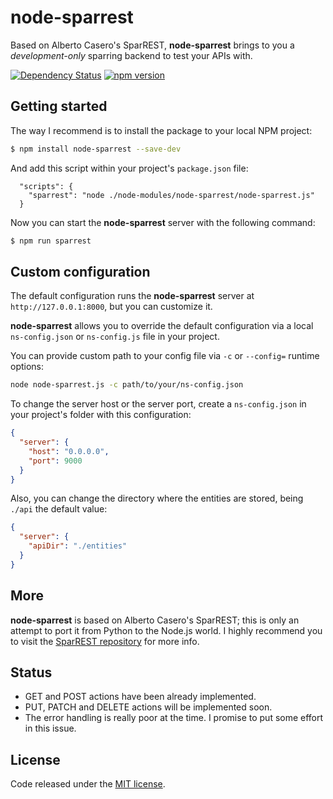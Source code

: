 
# node-sparrest

Based on Alberto Casero's SparREST, **node-sparrest** brings to you a *development-only* sparring backend to test your APIs with.

[![Dependency Status](https://david-dm.org/vermicida/node-sparrest.svg)](https://david-dm.org/vermicida/node-sparrest)
[![npm version](https://badge.fury.io/js/node-sparrest.svg)](https://badge.fury.io/js/node-sparrest)

## Getting started

The way I recommend is to install the package to your local NPM project:
```bash
$ npm install node-sparrest --save-dev
```

And add this script within your project's `package.json` file:
```
  "scripts": {
    "sparrest": "node ./node-modules/node-sparrest/node-sparrest.js"
  }
```

Now you can start the **node-sparrest** server with the following command:
```bash
$ npm run sparrest
```

## Custom configuration

The default configuration runs the **node-sparrest** server at `http://127.0.0.1:8000`, but you can customize it.

**node-sparrest** allows you to override the default configuration via a local `ns-config.json` or `ns-config.js` file in your project.

You can provide custom path to your config file via `-c` or `--config=` runtime options:
```bash
node node-sparrest.js -c path/to/your/ns-config.json
```

To change the server host or the server port, create a `ns-config.json` in your project's folder with this configuration:
```json
{
  "server": {
    "host": "0.0.0.0",
    "port": 9000
  }
}
```

Also, you can change the directory where the entities are stored, being `./api` the default value:
```json
{
  "server": {
    "apiDir": "./entities"
  }
}
```

## More

**node-sparrest** is based on Alberto Casero's SparREST; this is only an attempt to port it from Python to the Node.js world. I highly recommend you to visit the [SparREST repository](https://github.com/kasappeal/sparrest) for more info.

## Status

+ GET and POST actions have been already implemented.
+ PUT, PATCH and DELETE actions will be implemented soon.
+ The error handling is really poor at the time. I promise to put some effort in this issue.

## License

Code released under the [MIT license](./LICENSE).
